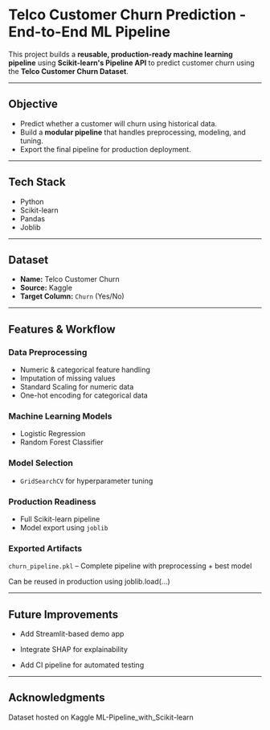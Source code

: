 # Telco Customer Churn Prediction - End-to-End ML Pipeline

This project builds a **reusable, production-ready machine learning pipeline** using **Scikit-learn's Pipeline API** to predict customer churn using the **Telco Customer Churn Dataset**.

---

## Objective

- Predict whether a customer will churn using historical data.
- Build a **modular pipeline** that handles preprocessing, modeling, and tuning.
- Export the final pipeline for production deployment.

---

## Tech Stack

- Python
- Scikit-learn
- Pandas
- Joblib

---

## Dataset

- **Name:** Telco Customer Churn
- **Source:** Kaggle
- **Target Column:** `Churn` (Yes/No)

---

## Features & Workflow

### Data Preprocessing
- Numeric & categorical feature handling
- Imputation of missing values
- Standard Scaling for numeric data
- One-hot encoding for categorical data

### Machine Learning Models
- Logistic Regression
- Random Forest Classifier

### Model Selection
- `GridSearchCV` for hyperparameter tuning

### Production Readiness
- Full Scikit-learn pipeline
- Model export using `joblib`

### Exported Artifacts
`churn_pipeline.pkl` – Complete pipeline with preprocessing + best model

Can be reused in production using joblib.load(...)

---

## Future Improvements

- Add Streamlit-based demo app

- Integrate SHAP for explainability

- Add CI pipeline for automated testing

---

## Acknowledgments
Dataset hosted on Kaggle ML-Pipeline_with_Scikit-learn
